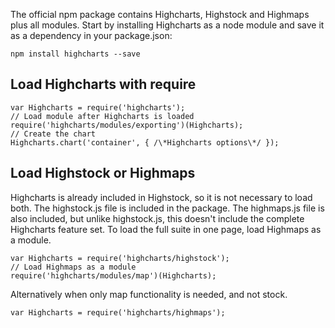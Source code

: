 The official npm package contains Highcharts, Highstock and Highmaps plus all modules. Start by installing Highcharts as a node module and save it as a dependency in your package.json:

`npm install highcharts --save`

Load Highcharts with require
----------------------------

    
    var Highcharts = require('highcharts');  
    // Load module after Highcharts is loaded
    require('highcharts/modules/exporting')(Highcharts);  
    // Create the chart
    Highcharts.chart('container', { /\*Highcharts options\*/ });
    

Load Highstock or Highmaps
--------------------------

Highcharts is already included in Highstock, so it is not necessary to load both. The highstock.js file is included in the package. The highmaps.js file is also included, but unlike highstock.js, this doesn't include the complete Highcharts feature set. To load the full suite in one page, load Highmaps as a module.

    
    var Highcharts = require('highcharts/highstock');  
    // Load Highmaps as a module
    require('highcharts/modules/map')(Highcharts);
    

Alternatively when only map functionality is needed, and not stock.

    
    var Highcharts = require('highcharts/highmaps');